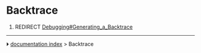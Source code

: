 # Backtrace
1.  REDIRECT [Debugging#Generating_a\_Backtrace](Debugging#Generating_a_Backtrace.md)



---
⏵ [documentation index](../README.md) > Backtrace
